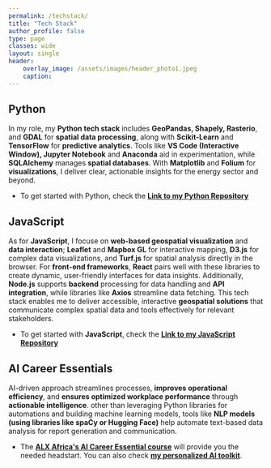 ```yaml
---
permalink: /techstack/
title: "Tech Stack"
author_profile: false
type: page
classes: wide
layout: single
header:
    overlay_image: /assets/images/header_photo1.jpeg
    caption: 
---
```

## Python
  
In my role, my **Python tech stack** includes **GeoPandas, Shapely, Rasterio**, and **GDAL** for **spatial data processing**, along with **Scikit-Learn** and **TensorFlow** for **predictive analytics**. Tools like **VS Code (Interactive Window), Jupyter Notebook** and **Anaconda** aid in experimentation, while **SQLAlchemy** manages **spatial databases**. With **Matplotlib** and **Folium** for **visualizations**, I deliver clear, actionable insights for the energy sector and beyond. <br />
- To get started with Python, check the **[Link to my Python Repository](https://github.com/martinsbuchi2/alx_python.git)**

## JavaScript

As for **JavaScript**, I focuse on **web-based geospatial visualization** and **data interaction**; **Leaflet** and **Mapbox GL** for interactive mapping, **D3.js** for complex data visualizations, and **Turf.js** for spatial analysis directly in the browser. For **front-end frameworks**, **React** pairs well with these libraries to create dynamic, user-friendly interfaces for data insights. Additionally, **Node.js** supports **backend** processing for data handling and **API integration**, while libraries like **Axios** streamline data fetching. This tech stack enables me to deliver accessible, interactive **geospatial solutions** that communicate complex spatial data and tools effectively for relevant stakeholders. 
- To get started with **JavaScript**, check the **[Link to my JavaScript Repository](https://github.com/martinsbuchi2/alx_python.git)**


## AI Career Essentials

AI-driven approach streamlines processes, **improves operational efficiency**, and **ensures optimized workplace performance** through **actionable intelligence**. other than leveraging Python libraries for automations and building machine learning models, tools like **NLP models (using libraries like spaCy or Hugging Face)** help automate text-based data analysis for report generation and communication.
- The **[ALX Africa's AI Career Essential course](https://www.alxafrica.com/)** will provide you the needed headstart. You can also check **[my personalized AI toolkit](https://drive.google.com/drive/folders/1n8UV7ESiWZgYAHxdPKmQwPbATqPL_pQv?usp=drive_link)**.


